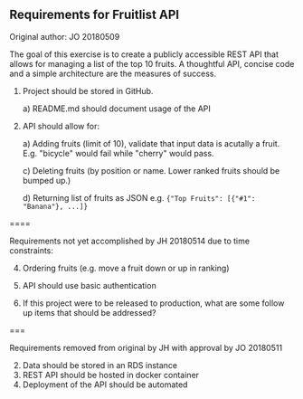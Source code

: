 ## Requirements for Fruitlist API ##

Original author: JO 20180509

The goal of this exercise is to create a publicly accessible REST API that allows for managing a list of the top 10 fruits.  A thoughtful API, concise code and a simple architecture are the measures of success.

1) Project should be stored in GitHub.

    a) README.md should document usage of the API

4) API should allow for:

    a) Adding fruits (limit of 10), validate that input data is acutally a fruit.  E.g. "bicycle" would fail while "cherry" would pass.

    c) Deleting fruits (by position or name.  Lower ranked fruits should be bumped up.)

    d) Returning list of fruits as JSON e.g. `{"Top Fruits": [{"#1": "Banana"}, ...]}`

====

Requirements not yet accomplished by JH 20180514 due to time constraints:

4) Ordering fruits (e.g. move a fruit down or up in ranking)

5) API should use basic authentication

7) If this project were to be released to production, what are some follow up items that should be addressed?

===

Requirements removed from original by JH with approval by JO 20180511

2) Data should be stored in an RDS instance
3) REST API should be hosted in docker container
6) Deployment of the API should be automated